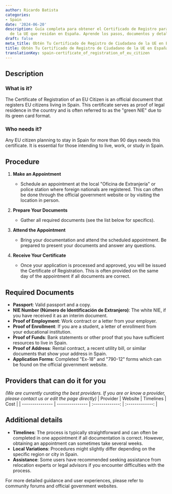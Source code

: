 ```yaml
---
author: Ricardo Batista
categories:
- Spain
date: '2024-06-20'
description: Guía completa para obtener el Certificado de Registro para ciudadanos
  de la UE que residan en España. Aprende los pasos, documentos y detalles necesarios.
draft: false
meta_title: Obtén Tu Certificado de Registro de Ciudadano de la UE en España
title: Obtén Tu Certificado de Registro de Ciudadano de la UE en España
translationKey: spain-certificate_of_registration_of_eu_citizen
---
```



## Description
### What is it?
The Certificate of Registration of an EU Citizen is an official document that registers EU citizens living in Spain. This certificate serves as proof of legal residence in the country and is often referred to as the "green NIE" due to its green card format.

### Who needs it?
Any EU citizen planning to stay in Spain for more than 90 days needs this certificate. It is essential for those intending to live, work, or study in Spain.

## Procedure
1. **Make an Appointment**
   - Schedule an appointment at the local "Oficina de Extranjería" or police station where foreign nationals are registered. This can often be done through the official government website or by visiting the location in person.
   
2. **Prepare Your Documents**
   - Gather all required documents (see the list below for specifics).

3. **Attend the Appointment**
   - Bring your documentation and attend the scheduled appointment. Be prepared to present your documents and answer any questions.

4. **Receive Your Certificate**
   - Once your application is processed and approved, you will be issued the Certificate of Registration. This is often provided on the same day of the appointment if all documents are correct.

## Required Documents
- **Passport**: Valid passport and a copy.
- **NIE Number (Número de Identificación de Extranjero)**: The white NIE, if you have received it as an interim document.
- **Proof of Employment**: Work contract or a letter from your employer.
- **Proof of Enrollment**: If you are a student, a letter of enrollment from your educational institution.
- **Proof of Funds**: Bank statements or other proof that you have sufficient resources to live in Spain.
- **Proof of Address**: Rental contract, a recent utility bill, or similar documents that show your address in Spain.
- **Application Forms**: Completed "Ex-18" and "790-12" forms which can be found on the official government website.

## Providers that can do it for you
_(We are currently curating the best providers. If you are or know a provider, please contact us or edit the page directly)_
| Provider        |     Website     |     Timelines    |       Cost      |
| --------------- | --------------- |  :-------------: | :-------------: |

## Additional details
- **Timelines**: The process is typically straightforward and can often be completed in one appointment if all documentation is correct. However, obtaining an appointment can sometimes take several weeks.
- **Local Variations**: Procedures might slightly differ depending on the specific region or city in Spain.
- **Assistance**: Some users have recommended seeking assistance from relocation experts or legal advisors if you encounter difficulties with the process.

For more detailed guidance and user experiences, please refer to community forums and official government websites.